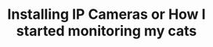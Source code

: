 ---
layout: externalpost
redirect_url: https://medium.com/extend/installing-ip-cameras-or-how-i-started-monitoring-my-cats-aeb6415c682b
title: Installing IP Cameras or How I started monitoring my cats
---